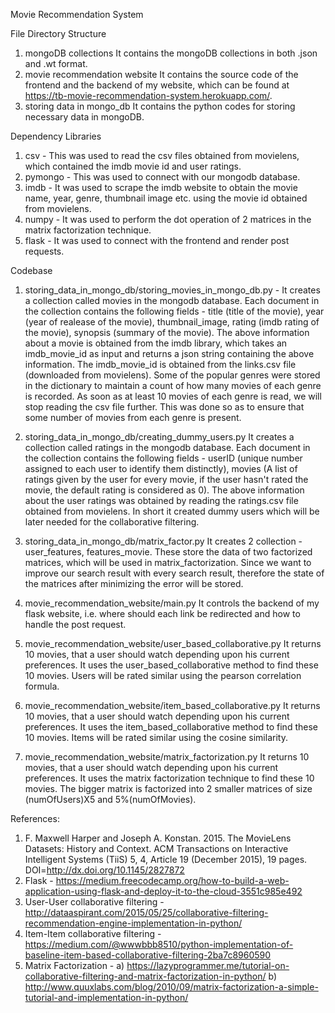 Movie Recommendation System

File Directory Structure
1. mongoDB collections
    It contains the mongoDB collections in both .json and .wt format.
2. movie recommendation website
    It contains the source code of the frontend and the backend of my website, which can be found at https://tb-movie-recommendation-system.herokuapp.com/.
3. storing data in mongo_db
    It contains the python codes for storing necessary data in mongoDB.
    
Dependency Libraries
1. csv - 
    This was used to read the csv files obtained from movielens, which contained the imdb movie id and user ratings.
2. pymongo - 
    This was used to connect with our mongodb database.
3. imdb - 
    It was used to scrape the imdb website to obtain the movie name, year, genre, thumbnail image etc. using the movie id obtained from movielens.
4. numpy - 
    It was used to perform the dot operation of 2 matrices in the matrix factorization technique.
5. flask - 
    It was used to connect with the frontend and render post requests.
    
Codebase
1. storing_data_in_mongo_db/storing_movies_in_mongo_db.py - 
    It creates a collection called movies in the mongodb database. Each document in the collection contains the following fields - title (title of the movie), year (year of realease of the movie), thumbnail_image, rating (imdb rating of the movie), synopsis (summary of the movie). The above information about a movie is obtained from the imdb library, which takes an imdb_movie_id as input and returns a json string containing the above information. The imdb_movie_id is obtained from the links.csv file (downloaded from movielens). Some of the popular genres were stored in the dictionary to maintain a count of how many movies of each genre is recorded. As soon as at least 10 movies of each genre is read, we will stop reading the csv file further. This was done so as to ensure that some number of movies from each genre is present.

2. storing_data_in_mongo_db/creating_dummy_users.py
    It creates a collection called ratings in the mongodb database. Each document in the collection contains the following fields - userID (unique number assigned to each user to identify them distinctly), movies (A list of ratings given by the user for every movie, if the user hasn't rated the movie, the default rating is considered as 0). The above information about the user ratings was obtained by reading the ratings.csv file obtained from movielens. In short it created dummy users which will be later needed for the collaborative filtering.
    
3. storing_data_in_mongo_db/matrix_factor.py
    It creates 2 collection - user_features, features_movie. These store the data of two factorized matrices, which will be used in matrix_factorization. Since we want to improve our search result with every search result, therefore the state of the matrices after minimizing the error will be stored.

4. movie_recommendation_website/main.py
    It controls the backend of my flask website, i.e. where should each link be redirected and how to handle the post request.

5. movie_recommendation_website/user_based_collaborative.py
    It returns 10 movies, that a user should watch depending upon his current preferences. It uses the user_based_collaborative method to find these 10 movies. Users will be rated similar using the pearson correlation formula.

6. movie_recommendation_website/item_based_collaborative.py
    It returns 10 movies, that a user should watch depending upon his current preferences. It uses the item_based_collaborative method to find these 10 movies. Items will be rated similar using the cosine similarity.
    
7. movie_recommendation_website/matrix_factorization.py
    It returns 10 movies, that a user should watch depending upon his current preferences. It uses the matrix factorization technique to find these 10 movies. The bigger matrix is factorized into 2 smaller matrices of size (numOfUsers)X5 and 5%(numOfMovies).

References:
1. F. Maxwell Harper and Joseph A. Konstan. 2015. The MovieLens Datasets: History and Context. ACM Transactions on Interactive Intelligent Systems (TiiS) 5, 4, Article 19 (December 2015), 19 pages. DOI=http://dx.doi.org/10.1145/2827872
2. Flask - https://medium.freecodecamp.org/how-to-build-a-web-application-using-flask-and-deploy-it-to-the-cloud-3551c985e492 
3. User-User collaborative filtering - http://dataaspirant.com/2015/05/25/collaborative-filtering-recommendation-engine-implementation-in-python/
4. Item-Item collaborative filtering - https://medium.com/@wwwbbb8510/python-implementation-of-baseline-item-based-collaborative-filtering-2ba7c8960590
5. Matrix Factorization - a) https://lazyprogrammer.me/tutorial-on-collaborative-filtering-and-matrix-factorization-in-python/
                          b) http://www.quuxlabs.com/blog/2010/09/matrix-factorization-a-simple-tutorial-and-implementation-in-python/

